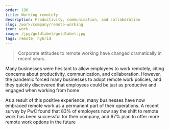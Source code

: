 ```yaml
---
order: 190
title: Working remotely
description: Productivity, communication, and collaboration
slug: /work/company/remote-working
icon: work
image: /jpg/goldlabel/goldlabel.jpg
tags: remote, hybrid
---
```

> Corporate attitudes to remote working have changed dramatically in recent years. 

Many businesses were hesitant to allow employees to work remotely, citing concerns about productivity, communication, and collaboration. However, the pandemic forced many businesses to adopt remote work policies, and they quickly discovered that employees could be just as productive and engaged when working from home

As a result of this positive experience, many businesses have now embraced remote work as a permanent part of their operations. A recent survey by PwC found that 83% of employers now say the shift to remote work has been successful for their company, and 67% plan to offer more remote work options in the future
